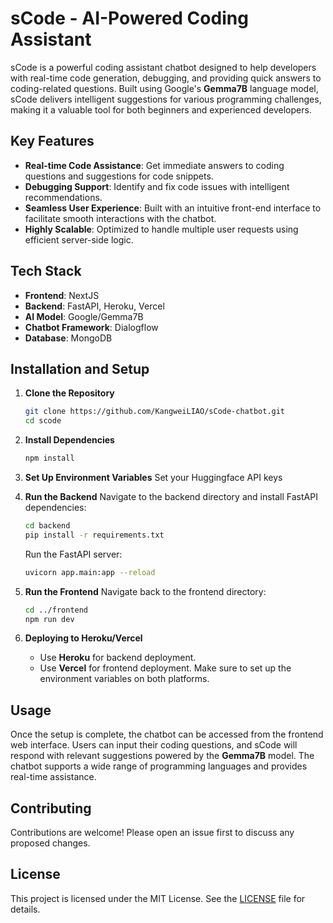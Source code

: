 
# sCode - AI-Powered Coding Assistant

sCode is a powerful coding assistant chatbot designed to help developers with real-time code generation, debugging, and providing quick answers to coding-related questions. Built using Google's **Gemma7B** language model, sCode delivers intelligent suggestions for various programming challenges, making it a valuable tool for both beginners and experienced developers.

## Key Features
- **Real-time Code Assistance**: Get immediate answers to coding questions and suggestions for code snippets.
- **Debugging Support**: Identify and fix code issues with intelligent recommendations.
- **Seamless User Experience**: Built with an intuitive front-end interface to facilitate smooth interactions with the chatbot.
- **Highly Scalable**: Optimized to handle multiple user requests using efficient server-side logic.

## Tech Stack
- **Frontend**: NextJS
- **Backend**: FastAPI, Heroku, Vercel
- **AI Model**: Google/Gemma7B
- **Chatbot Framework**: Dialogflow
- **Database**: MongoDB

## Installation and Setup

1. **Clone the Repository**
   ```bash
   git clone https://github.com/KangweiLIAO/sCode-chatbot.git
   cd scode
   ```

2. **Install Dependencies**
   ```bash
   npm install
   ```

3. **Set Up Environment Variables**
   Set your Huggingface API keys

4. **Run the Backend**
   Navigate to the backend directory and install FastAPI dependencies:
   ```bash
   cd backend
   pip install -r requirements.txt
   ```
   Run the FastAPI server:
   ```bash
   uvicorn app.main:app --reload
   ```

5. **Run the Frontend**
   Navigate back to the frontend directory:
   ```bash
   cd ../frontend
   npm run dev
   ```

6. **Deploying to Heroku/Vercel**
   - Use **Heroku** for backend deployment.
   - Use **Vercel** for frontend deployment.
   Make sure to set up the environment variables on both platforms.

## Usage

Once the setup is complete, the chatbot can be accessed from the frontend web interface. Users can input their coding questions, and sCode will respond with relevant suggestions powered by the **Gemma7B** model. The chatbot supports a wide range of programming languages and provides real-time assistance.

## Contributing

Contributions are welcome! Please open an issue first to discuss any proposed changes.

## License

This project is licensed under the MIT License. See the [LICENSE](LICENSE) file for details.
